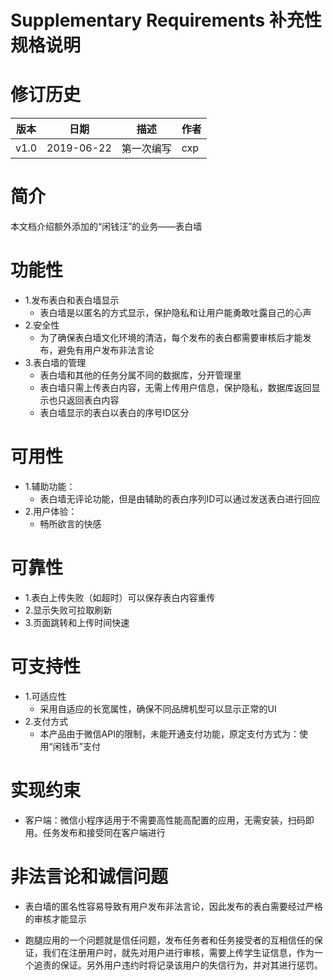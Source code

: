 # Supplementary Requirements 补充性规格说明

# 修订历史 



| 版本 | 日期       | 描述       | 作者 |
| ---- | ---------- | ---------- | ---- |
| v1.0 | 2019-06-22 | 第一次编写 | cxp  |



# 简介

本文档介绍额外添加的“闲钱汪”的业务——表白墙

# 功能性

- 1.发布表白和表白墙显示
  - 表白墙是以匿名的方式显示，保护隐私和让用户能勇敢吐露自己的心声
- 2.安全性
  - 为了确保表白墙文化环境的清洁，每个发布的表白都需要审核后才能发布，避免有用户发布非法言论
- 3.表白墙的管理
  - 表白墙和其他的任务分属不同的数据库，分开管理里
  - 表白墙只需上传表白内容，无需上传用户信息，保护隐私，数据库返回显示也只返回表白内容
  - 表白墙显示的表白以表白的序号ID区分

# 可用性

- 1.辅助功能：
  - 表白墙无评论功能，但是由辅助的表白序列ID可以通过发送表白进行回应
- 2.用户体验：
  - 畅所欲言的快感

# 可靠性

- 1.表白上传失败（如超时）可以保存表白内容重传
- 2.显示失败可拉取刷新
- 3.页面跳转和上传时间快速

# 可支持性

- 1.可适应性
  - 采用自适应的长宽属性，确保不同品牌机型可以显示正常的UI
- 2.支付方式
  - 本产品由于微信API的限制，未能开通支付功能，原定支付方式为：使用“闲钱币”支付

# 实现约束

- 客户端：微信小程序适用于不需要高性能高配置的应用，无需安装，扫码即用。任务发布和接受同在客户端进行

# 非法言论和诚信问题

- 表白墙的匿名性容易导致有用户发布非法言论，因此发布的表白需要经过严格的审核才能显示

- 跑腿应用的一个问题就是信任问题，发布任务者和任务接受者的互相信任的保证，我们在注册用户时，就先对用户进行审核，需要上传学生证信息，作为一个追责的保证。另外用户违约时将记录该用户的失信行为，并对其进行惩罚。